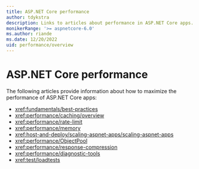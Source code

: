 ```yaml
---
title: ASP.NET Core performance
author: tdykstra
description: Links to articles about performance in ASP.NET Core apps.
monikerRange: '>= aspnetcore-6.0'
ms.author: riande
ms.date: 12/20/2022
uid: performance/overview
---
```

# ASP.NET Core performance

The following articles provide information about how to maximize the performance of ASP.NET Core apps:

* <xref:fundamentals/best-practices>
* <xref:performance/caching/overview>
* <xref:performance/rate-limit>
* <xref:performance/memory>
* <xref:host-and-deploy/scaling-aspnet-apps/scaling-aspnet-apps>
* <xref:performance/ObjectPool>
* <xref:performance/response-compression>
* <xref:performance/diagnostic-tools>
* <xref:test/loadtests>
